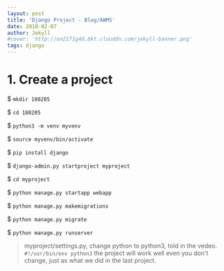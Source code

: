 ```yaml
---
layout: post
title: 'Django Project - Blog/AWMS'
date: 2018-02-07
author: Jekyll
#cover: 'http://on2171g4d.bkt.clouddn.com/jekyll-banner.png'
tags: django
---
```


# 1. Create a project

$ ```mkdir 180205```

$ ```cd 180205```

$ ```python3 -m venv myvenv```

$ ```source myvenv/bin/activate```

$ ```pip install django```

$ ```django-admin.py startproject myproject```

$ ```cd myproject```

$ ```python manage.py startapp webapp```

$ ```python manage.py makemigrations```

$ ```python manage.py migrate```

$ ```python manage.py runserver```

> myproject/settings.py, change python to python3, told in the vedeo. 
> ```#!/usr/bin/env python3```
> the project will work well even you don't change, just as what we did in the last project.
